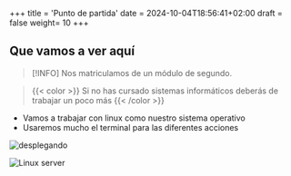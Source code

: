 +++
title = 'Punto de partida'
date = 2024-10-04T18:56:41+02:00
draft = false
weight= 10
+++

## Que vamos a ver aquí


> [!INFO]
> Nos matriculamos de un módulo de segundo.

> {{< color >}} Si no has cursado sistemas informáticos deberás de trabajar un poco más {{< /color >}}

* Vamos a trabajar con linux como nuestro sistema operativo
* Usaremos mucho el terminal para las diferentes acciones

![desplegando](images/despliegue.png)

<img src ="/images/linux_server.png" alt="Linux server" />